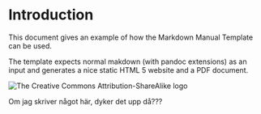 # Introduction

This document gives an example of how the Markdown Manual Template can be used.

The template expects normal makdown (with pandoc extensions) as an input and generates a nice static HTML 5 website and a PDF document.

![The Creative Commons Attribution-ShareAlike logo](images/cc-by-sa.png)

Om jag skriver något här, dyker det upp då???